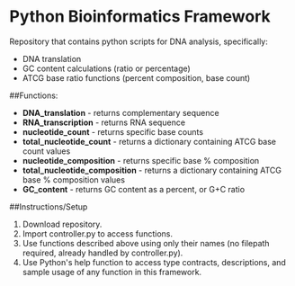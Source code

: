 # Python Bioinformatics Framework

Repository that contains python scripts for DNA analysis, specifically:
* DNA translation
* GC content calculations (ratio or percentage)
* ATCG base ratio functions (percent composition, base count)

##Functions:
* **DNA_translation** - returns complementary sequence
* **RNA_transcription** - returns RNA sequence
* **nucleotide_count** - returns specific base counts
* **total_nucleotide_count** - returns a dictionary containing ATCG base count values
* **nucleotide_composition** - returns specific base % composition
* **total_nucleotide_composition** - returns a dictionary containing ATCG base % composition values
* **GC_content** - returns GC content as a percent, or G+C ratio

##Instructions/Setup
1. Download repository.
2. Import controller.py to access functions.
3. Use functions described above using only their names (no filepath required, already handled by controller.py).
4. Use Python's help function to access type contracts, descriptions, and sample usage of any function in this framework.
